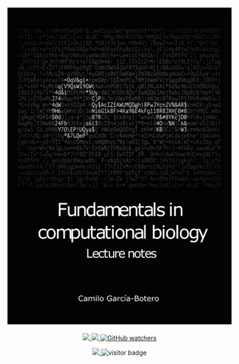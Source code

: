 <p align="center">
    <br>
        <img src="figs/cover.png" alt="cover image"/>
      <br>
      <br>
    <a href="https://github.com/camilogarciabotero/biocomp-book/releases">
        <img src="https://img.shields.io/github/v/release/camilogarciabotero/biocomp-book?style=flat&labelColor=000000&color=25691f&logo=GitHub&logoColor=white">
    </a>
    </a>
        <a href="https://github.com/camilogarciabotero/biocomp-book">
        <img src="https://img.shields.io/github/stars/camilogarciabotero/biocomp-book?style=flat&labelColor=000000&color=25691f&logo=GitHub&logoColor=white">
    </a>
    </a>
        <a href="https://github.com/camilogarciabotero/biocomp-book">
        <img alt="GitHub watchers" src="https://img.shields.io/github/watchers/camilogarciabotero/biocomp-book?style=flat&labelColor=000000&color=25691f&logo=GitHub&logoColor=white">
    </a>
    <p align="center">
    </a>
    <a href="https://zenodo.org/badge/latestdoi/480487243">
        <img src="https://zenodo.org/badge/480487243.svg?">
    </a>
    </a>
    <img src="https://page-views.glitch.me/badge?page_id=camilogarciabotero/biocomp-book" alt="visitor badge"/>
    </a>
    </p>
</p>
